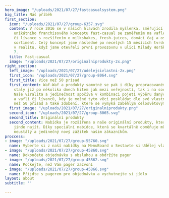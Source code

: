 ```yaml
---
hero_image: "/uploads/2021/07/27/fastcasualsystem.png"
big_title: Náš příběh
first_section:
  icon: "/uploads/2021/07/27/group-6357.svg"
  content: V roce 2016 se v našich hlavách zrodila myšlenka, směřující k založení
    unikátního franchisového konceptu fast-casual se zaměřením na vafle a palačinky
    či lívance s rozšířením o milkshakes, fresh-juices, domácí čaj a ostatní doplňkový
    sortiment. Celý koncept jsme následně po necelých 15 měsících tvrdé práce, proměnili
    v realitu, když jsme otevřeli první provozovnu v ulici Milady Horákové 52 na Praze
    7.
  title: Fast-casual
  image: "/uploads/2021/07/27/originalniprodukty-2x.png"
right_section:
  left_image: "/uploads/2021/07/27/udelejsivlastni-2x.png"
  first_icon: "/uploads/2021/07/27/group-8064.svg"
  first_title: Více než 50 prísad
  first_content: Waf-Waf a produkty samotné se pak i díky propracovanému marketingu
    staly již po několika dnech hitem jak mezi veřejností, tak i na sociálních sítích.
    Naše viralita a jedinečnost spočívá v kombinaci pojetí výběru daných palačinek
    a vaflí či lívanců, kdy je možné tyto věci poskládat dle své vlastní volby z více
    než 50 přísad a také zdobení, které se vymyká zaběhlým celosvětovým standardům.
  first_image: "/uploads/2021/07/27/originalniprodukty.png"
  second_icon: "/uploads/2021/07/27/group-8065.svg"
  second_title: Originální produkty
  second_content: Nabídka je rozšířena o naše originální produkty, které nelze nikde
    jinde najít. Díky speciální nabídce, která se kvartálně obměňuje můžeme dopřát
    neustálý a jedinečný nový zážitek našim zákazníkům.
proccess:
- image: "/uploads/2021/07/27/group-55760.svg"
  name: Vyberte si z naší nabídky na MenuBoard x Sestavte si Udělej vlastní dle letáku
- image: "/uploads/2021/07/27/group-45860.svg"
  name: Dokončete objednávku s obsluhou a obdržíte pager
- image: "/uploads/2021/07/27/group-45862.svg"
  name: Počkejte, než Vám pager zazvoní
- image: "/uploads/2021/07/27/group-45866.svg"
  name: Přijďte s pagerem pro objednávku a vychutnejte si jídlo
layout: about
subtitle: ''

---
```

